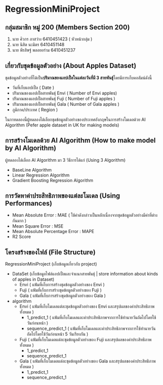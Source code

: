# RegressionMiniProject
## กลุ่มสมาชิก หมู่ 200 (Members Section 200)
1. นาย ศิวกร ภาสว่าง 6410451423 ( หัวหน้ากลุ่ม )
2. นาย นิสิต นะมิตร 6410451148
3. นาย พีรสิษฐ์ พลอยอร่าม 6410451237

## เกี่ยวกับชุดข้อมูลตัวอย่าง (About Apples Dataset)
ชุดข้อมูลตัวอย่างที่ได้เป็น**ปริมาณของแอปเปิ้ลในแต่ละวันที่มี 3 สายพันธุ์**โดยมีการเก็บคอลัมน์ดังนี้
- วันที่เก็บแอปเปิ้ล ( Date )
- ปริมาณของแอปเปิ้ลสายพันธุ์ Envi ( Number of Envi apples)
- ปริมาณของแอปเปิ้ลสายพันธุ์ Fuji ( Number of Fuji apples )
- ปริมาณของแอปเปิ้ลสายพันธุ์ Gala ( Number of Gala apples )
- ภูมิภาค/ประเทศ ( Region )  

ในกาทดลองนี้ผู้ทดลองได้เลือกชุดข้อมูลตัวอย่างของประเทศอังกฤษในการสร้างโมเดลด้วย AI Algorithm (Pefer apple dataset in UK for making models)

## การสร้างโมเดลด้วย AI Algorithm (How to make model by AI Algorithm)
ผู้ทดลองได้เลือก AI Algorithm มา 3 วิธีการได้แก่ (Using 3 Algorithm)
- BaseLine Algorithm
- Linear Regression Algorithm
- Gradient Boosting Regression Algorithm

## การวัดหาค่าประสิทธิภาพของแต่ละโมเดล (Using Performances)
- Mean Absolute Error : MAE ( ใช้ค่าดังกล่าวเป็นหลักเนื่องจากชุดข้อมูลตัวอย่างมีค่าที่ต่างกันมาก )
- Mean Square Error : MSE
- Mean Absolute Percentage Error : MAPE
- R2 Score

## โครงสร้างของไฟล์ (File Structure)
 RegressionMiniProject (เก็บข้อมูลเกี่ยวกับ project)
  - DataSet (เก็บข้อมูลไฟล์แอปเปิ้ลและจำแนกสายพันธุ์ | store information about kinds of apples in Dataset)
     - Envi ( แฟ้มที่เก็บการสร้างชุดข้อมูลตัวอย่างของ Envi )
     - Fuji ( แฟ้มที่เก็บการสร้างชุดข้อมูลตัวอย่างของ Fuji )
     - Gala ( แฟ้มที่เก็บการสร้างชุดข้อมูลตัวอย่างของ Gala )
  - algorithm
      - Envi ( แฟ้มที่เก็บโมเดลแต่ละชุดข้อมูลตัวอย่างของ Envi และสรุปผลของค่าประสิทธิภาพทั้งหมด )
          - 1_predict_1 ( แฟ้มที่เก็บโมเดลและค่าประสิทธิภาพจากการใช้ทำนายวันถัดไปโดยใช้วันก่อนหน้า )
          - sequence_predict_1 ( แฟ้มที่เก็บโมเดลและค่าประสิทธิภาพจากการใช้ทำนายวันถัดไปโดยใช้วันก่อนหน้า 5 วันเรียงกัน )
      - Fuji ( แฟ้มที่เก็บโมเดลแต่ละชุดข้อมูลตัวอย่างของ Fuji และสรุปผลของค่าประสิทธิภาพทั้งหมด )
          - 1_predict_1
          - sequence_predict_1
      - Gala ( แฟ้มที่เก็บโมเดลแต่ละชุดข้อมูลตัวอย่างของ Gala และสรุปผลของค่าประสิทธิภาพทั้งหมด )
          - 1_predict_1
          - sequence_predict_1
